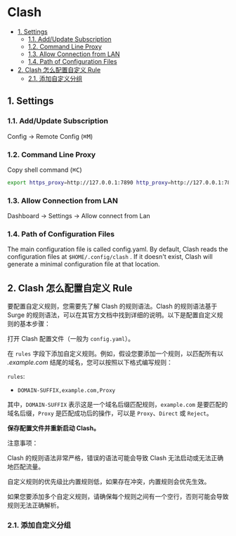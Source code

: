 # Clash <!-- omit in toc -->

- [1. Settings](#1-settings)
  - [1.1. Add/Update Subscription](#11-addupdate-subscription)
  - [1.2. Command Line Proxy](#12-command-line-proxy)
  - [1.3. Allow Connection from LAN](#13-allow-connection-from-lan)
  - [1.4. Path of Configuration Files](#14-path-of-configuration-files)
- [2. Clash 怎么配置自定义 Rule](#2-clash-怎么配置自定义-rule)
  - [2.1. 添加自定义分组](#21-添加自定义分组)

## 1. Settings

### 1.1. Add/Update Subscription

Config -> Remote Config (<kbd>⌘</kbd><kbd>M</kbd>)

### 1.2. Command Line Proxy

Copy shell command (<kbd>⌘</kbd><kbd>C</kbd>)

```bash
export https_proxy=http://127.0.0.1:7890 http_proxy=http://127.0.0.1:7890 all_proxy=socks5://127.0.0.1:7890
```

### 1.3. Allow Connection from LAN

Dashboard -> Settings -> Allow connect from Lan

### 1.4. Path of Configuration Files

The main configuration file is called config.yaml. By default, Clash reads the configuration files at `$HOME/.config/clash` . If it doesn't exist, Clash will generate a minimal configuration file at that location.

## 2. Clash 怎么配置自定义 Rule

要配置自定义规则，您需要先了解 Clash 的规则语法。Clash 的规则语法基于 Surge 的规则语法，可以在其官方文档中找到详细的说明。以下是配置自定义规则的基本步骤：

打开 Clash 配置文件（一般为 `config.yaml`）。

在 `rules` 字段下添加自定义规则。例如，假设您要添加一个规则，以匹配所有以 *.example.com* 结尾的域名，您可以按照以下格式编写规则：

`rules`:

- `DOMAIN-SUFFIX,example.com,Proxy`

其中，`DOMAIN-SUFFIX` 表示这是一个域名后缀匹配规则，`example.com` 是要匹配的域名后缀，`Proxy` 是匹配成功后的操作，可以是 `Proxy`、`Direct` 或 `Reject`。

**保存配置文件并重新启动 Clash。**

注意事项：

Clash 的规则语法非常严格，错误的语法可能会导致 Clash 无法启动或无法正确地匹配流量。

自定义规则的优先级比内置规则低，如果存在冲突，内置规则会优先生效。

如果您要添加多个自定义规则，请确保每个规则之间有一个空行，否则可能会导致规则无法正确解析。

### 2.1. 添加自定义分组
